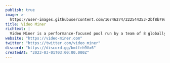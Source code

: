 ```yaml
---
publish: true
image: >-
  https://user-images.githubusercontent.com/16746274/222544353-2bf8b79d-e9e8-4102-854a-83827149820e.png
title: Video Miner
richtext: |
  Video Miner is a performance-focused pool run by a team of 8 globally distributed Orchestrators, allowing anyone to participate in the Livepeer network as a Transcoder and earn passive income. Our custom selection algorithm rewards top performers with more work and higher pay.
website: "https://video-miner.com"
twitter: "https://twitter.com/video_miner"
discord: "https://discord.gg/bmtfrh9Vx6"
createdAt: "2023-03-01T03:00:00.000Z"
---
```


